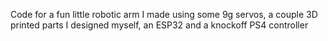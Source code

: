 Code for a fun little robotic arm I made using some 9g servos, a couple 3D printed parts I designed myself, an ESP32 and a knockoff PS4 controller 
